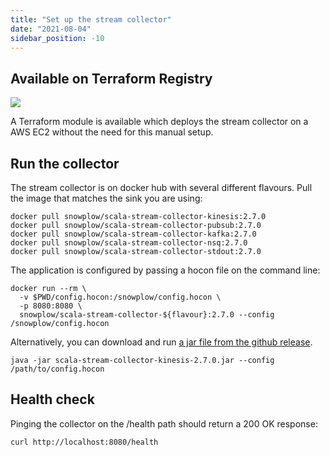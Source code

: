 ```yaml
---
title: "Set up the stream collector"
date: "2021-08-04"
sidebar_position: -10
---
```


## Available on Terraform Registry

[![](https://img.shields.io/static/v1?label=Terraform&message=Registry&color=7B42BC&logo=terraform)](https://registry.terraform.io/modules/snowplow-devops/collector-kinesis-ec2/aws/latest)

A Terraform module is available which deploys the stream collector on a AWS EC2 without the need for this manual setup.

## Run the collector

The stream collector is on docker hub with several different flavours. Pull the image that matches the sink you are using:

```
docker pull snowplow/scala-stream-collector-kinesis:2.7.0
docker pull snowplow/scala-stream-collector-pubsub:2.7.0
docker pull snowplow/scala-stream-collector-kafka:2.7.0
docker pull snowplow/scala-stream-collector-nsq:2.7.0
docker pull snowplow/scala-stream-collector-stdout:2.7.0
```

The application is configured by passing a hocon file on the command line:

```
docker run --rm \
  -v $PWD/config.hocon:/snowplow/config.hocon \
  -p 8080:8080 \
  snowplow/scala-stream-collector-${flavour}:2.7.0 --config /snowplow/config.hocon
```

Alternatively, you can download and run [a jar file from the github release](https://github.com/snowplow/stream-collector/releases).

```
java -jar scala-stream-collector-kinesis-2.7.0.jar --config /path/to/config.hocon
```

## Health check[](/docs/getting-started-on-snowplow-open-source/setup-snowplow-on-aws/setup-the-snowplow-collector/run-the-scala-stream-collector/#healthcheck)

Pinging the collector on the /health path should return a 200 OK response:

```
curl http://localhost:8080/health
```
